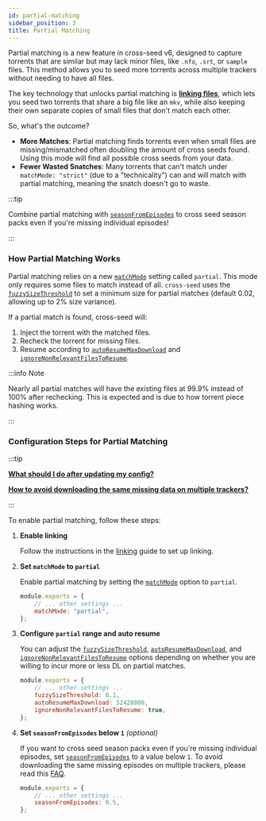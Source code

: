 ```yaml
---
id: partial-matching
sidebar_position: 3
title: Partial Matching
---
```


Partial matching is a new feature in cross-seed v6, designed to capture torrents
that are similar but may lack minor files, like `.nfo`, `.srt`, or `sample`
files. This method allows you to seed more torrents across multiple trackers
without needing to have all files.

The key technology that unlocks partial matching is
[**linking files**](linking.md), which lets you seed two torrents that share a
big file like an `mkv`, while also keeping their own separate copies of small
files that don't match each other.

So, what's the outcome?

- **More Matches**: Partial matching finds torrents even when small files are
  missing/mismatched often doubling the amount of cross seeds found. Using this
  mode will find all possible cross seeds from your data.
- **Fewer Wasted Snatches**: Many torrents that can't match under
  `matchMode: "strict"` (due to a "technicality") can and will match with
  partial matching, meaning the snatch doesn't go to waste.

:::tip

Combine partial matching with
[`seasonFromEpisodes`](../basics/options.md#seasonfromepisodes) to cross seed
season packs even if you're missing individual episodes!

:::

### How Partial Matching Works

Partial matching relies on a new [`matchMode`](../basics/options.md#matchmode)
setting called `partial`. This mode only requires some files to match instead of
all. `cross-seed` uses the
[`fuzzySizeThreshold`](../basics/options.md#fuzzysizethreshold) to set a minimum
size for partial matches (default 0.02, allowing up to 2% size variance).

If a partial match is found, cross-seed will:

1. Inject the torrent with the matched files.
2. Recheck the torrent for missing files.
3. Resume according to
   [`autoResumeMaxDownload`](../basics/options.md#autoresumemaxdownload) and
   [`ignoreNonRelevantFilesToResume`](../basics/options.md#ignorenonrelevantfilestoresume).

:::info Note

Nearly all partial matches will have the existing files at 99.9% instead of
100% after rechecking. This is expected and is due to how torrent piece hashing
works.

:::

### Configuration Steps for Partial Matching

:::tip

[**What should I do after updating my config?**](../basics/faq-troubleshooting.md#what-should-i-do-after-updating-my-config)

[**How to avoid downloading the same missing data on multiple trackers?**](../basics/faq-troubleshooting.md#my-partial-matches-from-related-searches-are-missing-the-same-data-how-can-i-only-download-it-once)

:::

To enable partial matching, follow these steps:

1. **Enable linking**

    Follow the instructions in the [linking](linking.md) guide to set up
    linking.

2. **Set `matchMode` to `partial`**

    Enable partial matching by setting the
    [`matchMode`](../basics/options.md#matchmode) option to `partial`.

    ```js
    module.exports = {
    	// ... other settings ...
    	matchMode: "partial",
    };
    ```

3. **Configure `partial` range and auto resume**

    You can adjust the
    [`fuzzySizeThreshold`](../basics/options.md#fuzzysizethreshold),
    [`autoResumeMaxDownload`](../basics/options.md#autoresumemaxdownload), and
    [`ignoreNonRelevantFilesToResume`](../basics/options.md#ignorenonrelevantfilestoresume)
    options depending on whether you are willing to incur more or less DL on
    partial matches.

    ```js
    module.exports = {
    	// ... other settings ...
    	fuzzySizeThreshold: 0.1,
    	autoResumeMaxDownload: 52428800,
    	ignoreNonRelevantFilesToResume: true,
    };
    ```

4. **Set `seasonFromEpisodes` below `1`** _(optional)_

    If you want to cross seed season packs even if you're missing individual
    episodes, set
    [`seasonFromEpisodes`](../basics/options.md#seasonfromepisodes) to a value
    below `1`. To avoid downloading the same missing episodes on multiple
    trackers, please read this
    [FAQ](../basics/faq-troubleshooting.md#my-partial-matches-from-related-searches-are-missing-the-same-data-how-can-i-only-download-it-once).

    ```js
    module.exports = {
    	// ... other settings ...
    	seasonFromEpisodes: 0.5,
    };
    ```
